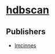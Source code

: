 # [hdbscan](https://pypi.org/project/hdbscan)



## Publishers
- [lmcinnes](https://pypi.org/user/lmcinnes)

